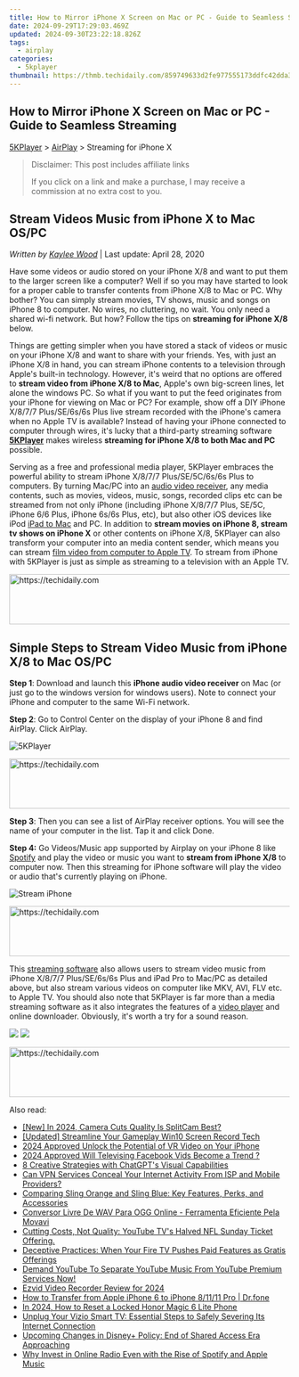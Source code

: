 ```yaml
---
title: How to Mirror iPhone X Screen on Mac or PC - Guide to Seamless Streaming
date: 2024-09-29T17:29:03.469Z
updated: 2024-09-30T23:22:18.826Z
tags:
  - airplay
categories:
  - 5kplayer
thumbnail: https://thmb.techidaily.com/859749633d2fe977555173ddfc42dda3acc4bf2fd5329788d0569c467b1120f3.jpg
---
```


## How to Mirror iPhone X Screen on Mac or PC - Guide to Seamless Streaming

[5KPlayer](https://tools.techidaily.com/5kplayer/products/) \> [AirPlay](https://tools.techidaily.com/5kplayer/airplay/) \> Streaming for iPhone X

>  Disclaimer: This post includes affiliate links
>
>  If you click on a link and make a purchase, I may receive a commission at no extra cost to you.
>

## Stream Videos Music from iPhone X to Mac OS/PC

 _Written by [Kaylee Wood](https://www.quora.com/profile/Amanda-Hu-21)_ | Last update: April 28, 2020

Have some videos or audio stored on your iPhone X/8 and want to put them to the larger screen like a computer? Well if so you may have started to look for a proper cable to transfer contents from iPhone X/8 to Mac or PC. Why bother? You can simply stream movies, TV shows, music and songs on iPhone 8 to computer. No wires, no cluttering, no wait. You only need a shared wi-fi network. But how? Follow the tips on **streaming for iPhone X/8** below. 

Things are getting simpler when you have stored a stack of videos or music on your iPhone X/8 and want to share with your friends. Yes, with just an iPhone X/8 in hand, you can stream iPhone contents to a television through Apple's built-in technology. However, it's weird that no options are offered to **stream video from iPhone X/8 to Mac**, Apple's own big-screen lines, let alone the windows PC. So what if you want to put the feed originates from your iPhone for viewing on Mac or PC? For example, show off a DIY iPhone X/8/7/7 Plus/SE/6s/6s Plus live stream recorded with the iPhone's camera when no Apple TV is available? Instead of having your iPhone connected to computer through wires, it's lucky that a third-party streaming software [**5KPlayer**](https://tools.techidaily.com/5kplayer/products/) makes wireless **streaming for iPhone X/8 to both Mac and PC** possible.

Serving as a free and professional media player, 5KPlayer embraces the powerful ability to stream iPhone X/8/7/7 Plus/SE/5C/6s/6s Plus to computers. By turning Mac/PC into an [audio video receiver](https://tools.techidaily.com/5kplayer/airplay/), any media contents, such as movies, videos, music, songs, recorded clips etc can be streamed from not only iPhone (including iPhone X/8/7/7 Plus, SE/5C, iPhone 6/6 Plus, iPhone 6s/6s Plus, etc), but also other iOS devices like iPod [iPad to Mac](https://tools.techidaily.com/5kplayer/airplay/) and PC. In addition to **stream movies on iPhone 8, stream tv shows on iPhone X** or other contents on iPhone X/8, 5KPlayer can also transform your computer into an media content sender, which means you can stream [film video from computer to Apple TV](https://tools.techidaily.com/5kplayer/airplay/). To stream from iPhone with 5KPlayer is just as simple as streaming to a television with an Apple TV.

<!-- affiliate ads begin -->
<a href="https://aligracehair.sjv.io/c/5597632/1938750/19272" target="_top" id="1938750">
  <img src="//a.impactradius-go.com/display-ad/19272-1938750" border="0" alt="https://techidaily.com" width="728" height="90"/>
</a>
<img height="0" width="0" src="https://aligracehair.sjv.io/i/5597632/1938750/19272" style="position:absolute;visibility:hidden;" border="0" />
<!-- affiliate ads end -->

## Simple Steps to Stream Video Music from iPhone X/8 to Mac OS/PC

**Step 1**: Download and launch this **iPhone audio video receiver** on Mac (or just go to the windows version for windows users). Note to connect your iPhone and computer to the same Wi-Fi network.

**Step 2**: Go to Control Center on the display of your iPhone 8 and find AirPlay. Click AirPlay. 

![5KPlayer](https://www.5kplayer.com/airplay/img/5kplayer.jpg) 

<!-- affiliate ads begin -->
<a href="https://appsumo.8odi.net/c/5597632/2094479/7443" target="_top" id="2094479">
  <img src="//a.impactradius-go.com/display-ad/7443-2094479" border="0" alt="https://techidaily.com" width="728" height="90"/>
</a>
<img height="0" width="0" src="https://appsumo.8odi.net/i/5597632/2094479/7443" style="position:absolute;visibility:hidden;" border="0" />
<!-- affiliate ads end -->

**Step 3**: Then you can see a list of AirPlay receiver options. You will see the name of your computer in the list. Tap it and click Done.

**Step 4:** Go Videos/Music app supported by Airplay on your iPhone 8 like [Spotify](https://tools.techidaily.com/5kplayer/airplay/) and play the video or music you want to **stream from iPhone X/8** to computer now. Then this streaming for iPhone software will play the video or audio that's currently playing on iPhone. 

![Stream iPhone](https://www.5kplayer.com/airplay/img/airplay-iphone-ipad.jpg)

<!-- affiliate ads begin -->
<a href="https://aligracehair.sjv.io/c/5597632/2027195/19272" target="_top" id="2027195">
  <img src="//a.impactradius-go.com/display-ad/19272-2027195" border="0" alt="https://techidaily.com" width="728" height="90"/>
</a>
<img height="0" width="0" src="https://aligracehair.sjv.io/i/5597632/2027195/19272" style="position:absolute;visibility:hidden;" border="0" />
<!-- affiliate ads end -->

This [streaming software](https://tools.techidaily.com/5kplayer/airplay/) also allows users to stream video music from iPhone X/8/7/7 Plus/SE/6s/6s Plus and iPad Pro to Mac/PC as detailed above, but also stream various videos on computer like MKV, AVI, FLV etc. to Apple TV. You should also note that 5KPlayer is far more than a media streaming software as it also integrates the features of a [video player](https://tools.techidaily.com/5kplayer/video-music-player/) and online downloader. Obviously, it's worth a try for a sound reason.

[![](https://www.5kplayer.com/airplay/../button/freedownwhitewin.png)](https://tools.techidaily.com/5kplayer/products/) [![](https://www.5kplayer.com/airplay/../button/freedownbackmac.png)](https://tools.techidaily.com/5kplayer/products/)

<!-- affiliate ads begin -->
<a href="https://unicoeye.pxf.io/c/5597632/2134249/18498" target="_top" id="2134249">
  <img src="//a.impactradius-go.com/display-ad/18498-2134249" border="0" alt="https://techidaily.com" width="728" height="90"/>
</a>
<img height="0" width="0" src="https://unicoeye.pxf.io/i/5597632/2134249/18498" style="position:absolute;visibility:hidden;" border="0" />
<!-- affiliate ads end -->

<ins class="adsbygoogle"
     style="display:block"
     data-ad-format="autorelaxed"
     data-ad-client="ca-pub-7571918770474297"
     data-ad-slot="1223367746"></ins>

<ins class="adsbygoogle"
     style="display:block"
     data-ad-client="ca-pub-7571918770474297"
     data-ad-slot="8358498916"
     data-ad-format="auto"
     data-full-width-responsive="true"></ins>

<span class="atpl-alsoreadstyle">Also read:</span>
<div><ul>
<li><a href="https://on-screen-recording.techidaily.com/new-in-2024-camera-cuts-quality-is-splitcam-best/"><u>[New] In 2024, Camera Cuts Quality Is SplitCam Best?</u></a></li>
<li><a href="https://video-screen-grab.techidaily.com/updated-streamline-your-gameplay-win10-screen-record-tech/"><u>[Updated] Streamline Your Gameplay Win10 Screen Record Tech</u></a></li>
<li><a href="https://some-skills.techidaily.com/2024-approved-unlock-the-potential-of-vr-video-on-your-iphone/"><u>2024 Approved Unlock the Potential of VR Video on Your iPhone</u></a></li>
<li><a href="https://facebook-video-recording.techidaily.com/2024-approved-will-televising-facebook-vids-become-a-trend/"><u>2024 Approved Will Televising Facebook Vids Become a Trend ?</u></a></li>
<li><a href="https://tech-haven.techidaily.com/8-creative-strategies-with-chatgpts-visual-capabilities/"><u>8 Creative Strategies with ChatGPT's Visual Capabilities</u></a></li>
<li><a href="https://media-tips.techidaily.com/can-vpn-services-conceal-your-internet-activity-from-isp-and-mobile-providers/"><u>Can VPN Services Conceal Your Internet Activity From ISP and Mobile Providers?</u></a></li>
<li><a href="https://media-tips.techidaily.com/comparing-sling-orange-and-sling-blue-key-features-perks-and-accessories/"><u>Comparing Sling Orange and Sling Blue: Key Features, Perks, and Accessories</u></a></li>
<li><a href="https://win-superb.techidaily.com/conversor-livre-de-wav-para-ogg-online-ferramenta-eficiente-pela-movavi/"><u>Conversor Livre De WAV Para OGG Online - Ferramenta Eficiente Pela Movavi</u></a></li>
<li><a href="https://media-tips.techidaily.com/cutting-costs-not-quality-youtube-tvs-halved-nfl-sunday-ticket-offering/"><u>Cutting Costs, Not Quality: YouTube TV's Halved NFL Sunday Ticket Offering.</u></a></li>
<li><a href="https://media-tips.techidaily.com/deceptive-practices-when-your-fire-tv-pushes-paid-features-as-gratis-offerings/"><u>Deceptive Practices: When Your Fire TV Pushes Paid Features as Gratis Offerings</u></a></li>
<li><a href="https://media-tips.techidaily.com/demand-youtube-to-separate-youtube-music-from-youtube-premium-services-now/"><u>Demand YouTube To Separate YouTube Music From YouTube Premium Services Now!</u></a></li>
<li><a href="https://remote-screen-capture.techidaily.com/ezvid-video-recorder-review-for-2024/"><u>Ezvid Video Recorder Review for 2024</u></a></li>
<li><a href="https://iphone-transfer.techidaily.com/how-to-transfer-from-apple-iphone-6-to-iphone-81111-pro-drfone-by-drfone-transfer-from-ios/"><u>How to Transfer from Apple iPhone 6 to iPhone 8/11/11 Pro | Dr.fone</u></a></li>
<li><a href="https://unlock-android.techidaily.com/in-2024-how-to-reset-a-locked-honor-magic-6-lite-phone-by-drfone-android/"><u>In 2024, How to Reset a Locked Honor Magic 6 Lite Phone</u></a></li>
<li><a href="https://media-tips.techidaily.com/unplug-your-vizio-smart-tv-essential-steps-to-safely-severing-its-internet-connection/"><u>Unplug Your Vizio Smart TV: Essential Steps to Safely Severing Its Internet Connection</u></a></li>
<li><a href="https://media-tips.techidaily.com/upcoming-changes-in-disneyplus-policy-end-of-shared-access-era-approaching/"><u>Upcoming Changes in Disney+ Policy: End of Shared Access Era Approaching</u></a></li>
<li><a href="https://media-tips.techidaily.com/why-invest-in-online-radio-even-with-the-rise-of-spotify-and-apple-music/"><u>Why Invest in Online Radio Even with the Rise of Spotify and Apple Music</u></a></li>
</ul></div>

